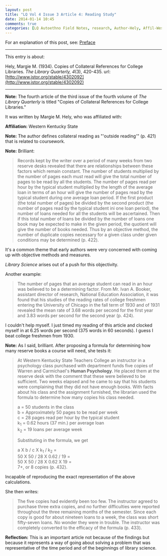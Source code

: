 ```yaml
---
layout: post
title: "LQ Vol 4 Issue 3 Article 4: Reading Study"
date: 2014-01-14 10:45
comments: true
categories: [LQ Autoethno Field Notes, research, Author-Hely, Affil-Western Kentucky State]
---
```


For an explanation of this post, see:
[Preface](/blog/2013/08/14/lq-autoethnography-research-journal-preface/)

---

This entry is about:

Hely, Margie M. (1934). Copies of Collateral References for
College Libraries. *The Library Quarterly, 4*(3), 420-435.
url:[http://www.jstor.org/stable/4302092](http://www.jstor.org/stable/4302092)

---

**Note:** The fourth article of the third issue of the fourth
volume of *The Library Quarterly* is titled "Copies of Collateral References for
College Libraries."

It was written by Margie M. Hely, who was affiliated with:

**Affiliation:** Western Kentucky State

**Note:** The author defines collateral reading as "'outside
reading'" (p. 421) that is related to coursework.

**Note:** Brilliant:

> Records kept by the writer over a period of many weeks from two
> reserve desks revealed that there are relationships between
> these factors which remain constant. The number of students
> multiplied by the number of pages each must read will give the
> total number of pages to be read by all the students. The number
> of pages read per hour by the typical student multiplied by the
> length of the average loan in terms of an hour will give the
> number of pages read by the typical student during one average
> loan period. If the first product (the total number of pages) be
> divided by the second product (the number of pages read by the
> typical student ini one loan period), the number of loans needed
> for all the students will be ascertained. Then if this total
> number of loans be divided by the number of loans one book may
> be expected to make in the given period, the quotient will give
> the number of books needed. Thus by an objective method, the
> number of duplicate copies necessary for a given class under
> given conditions may be determined (p. 422).

It's a common theme that early authors were very concerned with
coming up with objective methods and measures.

*Library Science* arises out of a push for this objectivity.

Another example:

> The number of pages that an average student can read in an hour
> was believed to be a determining factor. From Mr. Ivan A.
> Booker, assistant director of research, National Education
> Association, it was found that his studies of the reading rates
> of college freshmen entering the University of Chicago in the
> fall term of 1930 and of 1931 revealed the mean rate of 3.68
> words per second for the first year and 3.83 words per second
> for the second year (p. 424).

I couldn't help myself. I just timed my reading of this article
and clocked myself in at 6.25 words per second (375 words in 60
seconds). I guess I beat college freshmen from 1930.

**Note:** As I said, brilliant. After proposing a formula for
determining how many reserve books a course will need, she tests
it:

> At Western Kentucky State Teachers College an instructor in a
> psychology class purchased with department funds five copies of
> Warren and Carmichael's **Human Psychology**. He placed them at
> the reserve desk with the comment that these were believed to be
> sufficient. Two weeks elapsed and he came to say that his
> students were complaining that they did not have enough books.
> With facts about his class and the assignment furnished, the
> librarian used the formula to determine how many copies his
> class needed.
>
> a = 50 students in the class  
> b = Approximately 50 pages to be read per week  
> c = 28 pages read per hour by the typical student  
> k<sub>1</sub> = 0.62 hours (37 min.) per average loan  
> k<sub>2</sub> = 19 loans per average week  
>
> Substituting in the formula, we get
>
> a X b / c X k<sub>1</sub> / k<sub>2</sub> =  
> 50 X 50 / 28 X 0.62 / 19 =  
> 50 X 50 / 28 X 0.62 X 19 =  
> 7+, or 8 copies (p. 432).  

Incapable of reproducing the exact representation of the above
calculations.

She then writes:

> The five copies had evidently been too few. The instructor
> agreed to purchase three extra copies, and no further
> difficulties were reported throughout the three remaining months
> of the semester. Since each copy is good for about nineteen
> loans to a week, the class was short fifty-seven loans. No
> wonder they were in trouble. The instructor was completely
> converted to the efficacy of the formula (p. 433).

**Reflection:** This is an important article not because of the
findings but because it represents a way of going about solving a
problem that was representative of the time period and of the
beginnings of library science.
